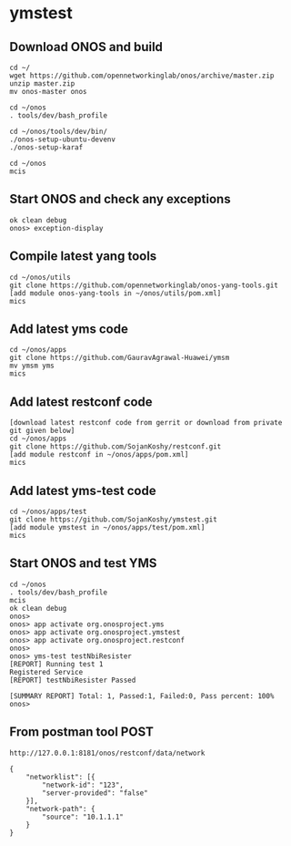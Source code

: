 # ymstest
## Download ONOS and build
```
cd ~/
wget https://github.com/opennetworkinglab/onos/archive/master.zip
unzip master.zip
mv onos-master onos

cd ~/onos
. tools/dev/bash_profile

cd ~/onos/tools/dev/bin/
./onos-setup-ubuntu-devenv
./onos-setup-karaf

cd ~/onos
mcis
```
## Start ONOS and check any exceptions
```
ok clean debug
onos> exception-display
```
## Compile latest yang tools
```
cd ~/onos/utils
git clone https://github.com/opennetworkinglab/onos-yang-tools.git
[add module onos-yang-tools in ~/onos/utils/pom.xml]
mics
```
## Add latest yms code
```
cd ~/onos/apps
git clone https://github.com/GauravAgrawal-Huawei/ymsm
mv ymsm yms
mics
```
## Add latest restconf code
```
[download latest restconf code from gerrit or download from private git given below]
cd ~/onos/apps
git clone https://github.com/SojanKoshy/restconf.git
[add module restconf in ~/onos/apps/pom.xml]
mics
```
## Add latest yms-test code
```
cd ~/onos/apps/test
git clone https://github.com/SojanKoshy/ymstest.git
[add module ymstest in ~/onos/apps/test/pom.xml]
mics
```
## Start ONOS and test YMS
```
cd ~/onos
. tools/dev/bash_profile
mcis
ok clean debug 
onos> 
onos> app activate org.onosproject.yms
onos> app activate org.onosproject.ymstest
onos> app activate org.onosproject.restconf
onos>        
onos> yms-test testNbiResister
[REPORT] Running test 1
Registered Service
[REPORT] testNbiResister Passed

[SUMMARY REPORT] Total: 1, Passed:1, Failed:0, Pass percent: 100%
onos> 
```
## From postman tool POST 
```
http://127.0.0.1:8181/onos/restconf/data/network

{
    "networklist": [{
        "network-id": "123",
        "server-provided": "false"
    }],
    "network-path": {
        "source": "10.1.1.1"
    }
}
```
